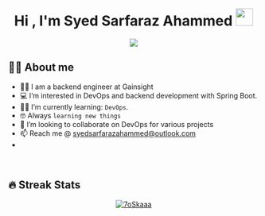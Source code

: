 <h1 align="center">Hi , I'm Syed Sarfaraz Ahammed <img src="https://media.giphy.com/media/hvRJCLFzcasrR4ia7z/giphy.gif" width="35"></h1>
<p align="center">
  <a href="https://github.com/sarfarazahammed"><img src="https://readme-typing-svg.herokuapp.com?lines=Backend+Engineer;DevOps+Engineer;DS%20|%20Algorithms%20|%20OOP%20|%20SYSTEM+DESIGN%20;Always%20learning%20new%20things&center=true&width=500&height=50"></a>
</p>

## :sassy_man:  About me
- :technologist: I am a backend engineer at Gainsight
- :computer: I’m interested in DevOps and backend development with Spring Boot.
- :student: I’m currently learning: `DevOps`.
- :nerd_face: Always `learning new things`
- 💞️ I’m looking to collaborate on DevOps for various projects
- 📫 Reach me @ syedsarfarazahammed@outlook.com
- <!-- - :thinking: Here is [MY RESUME](). -->

<br>

## 🔥 Streak Stats
<p align="center">
  <a href="https://github.com/sarfarazahammed">
     <img src="https://github-readme-streak-stats.herokuapp.com/?user=sarfarazahammed&theme=algolia" alt="7oSkaaa" />
  </a>
</p>

<br>
<br>
